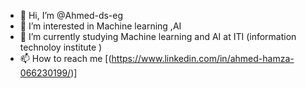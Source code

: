 - 👋 Hi, I’m @Ahmed-ds-eg
- 👀 I’m interested in Machine learning ,AI
- 🌱 I’m currently studying  Machine learning and AI at ITI (information technoloy institute )
- 📫 How to reach me [(https://www.linkedin.com/in/ahmed-hamza-066230199/)]

<!---
Ahmed-ds-eg/Ahmed-ds-eg is a ✨ special ✨ repository because its `README.md` (this file) appears on your GitHub profile.
You can click the Preview link to take a look at your changes.
--->
